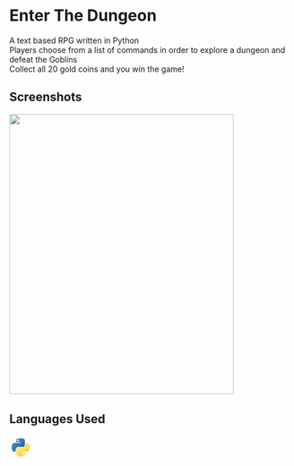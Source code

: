 <h1>Enter The Dungeon</h1>
A text based RPG written in Python<br>
Players choose from a list of commands in order to explore a dungeon and defeat the Goblins<br>
Collect all 20 gold coins and you win the game!

<h2>Screenshots</h2>
<img src="https://user-images.githubusercontent.com/8888564/221916476-1e102bbb-64bc-44ab-8298-b0dc2ea26bb7.JPG" width="400" height="500"/>

<h2>Languages Used</h2>
<a href="https://www.python.org" target="_blank" rel="noreferrer"> <img src="https://raw.githubusercontent.com/devicons/devicon/master/icons/python/python-original.svg" alt="python" width="40" height="40"/> </a>
